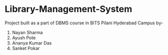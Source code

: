 # Library-Management-System
Project built as a part of DBMS course in BITS Pilani Hyderabad Campus by- 
  1. Nayan Sharma
  2. Ayush Pote
  3. Ananya Kumar Das
  4. Sanket Pokar
